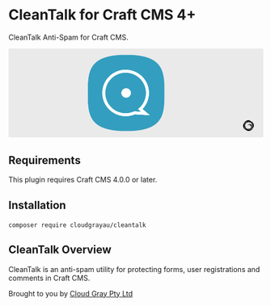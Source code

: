 # CleanTalk for Craft CMS 4+

CleanTalk Anti-Spam for Craft CMS.

![Screenshot](resources/cleantalk.png)

## Requirements

This plugin requires Craft CMS 4.0.0 or later.

## Installation

`composer require cloudgrayau/cleantalk`

## CleanTalk Overview

CleanTalk is an anti-spam utility for protecting forms, user registrations and comments in Craft CMS.

Brought to you by [Cloud Gray Pty Ltd](https://cloudgray.com.au/)